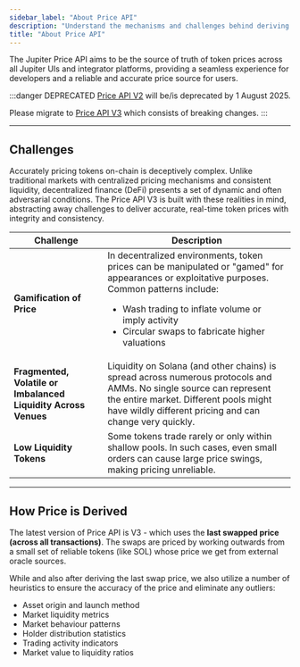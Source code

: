 ```yaml
---
sidebar_label: "About Price API"
description: "Understand the mechanisms and challenges behind deriving token prices."
title: "About Price API"
---
```


<head>
    <title>About Price API</title>
    <meta name="twitter:card" content="summary" />
</head>

The Jupiter Price API aims to be the source of truth of token prices across all Jupiter UIs and integrator platforms, providing a seamless experience for developers and a reliable and accurate price source for users.

:::danger DEPRECATED
[Price API V2](/docs/price-api/v2) will be/is deprecated by 1 August 2025.

Please migrate to [Price API V3](/docs/price-api/v3) which consists of breaking changes.
:::

---

## Challenges

Accurately pricing tokens on-chain is deceptively complex. Unlike traditional markets with centralized pricing mechanisms and consistent liquidity, decentralized finance (DeFi) presents a set of dynamic and often adversarial conditions. The Price API V3 is built with these realities in mind, abstracting away challenges to deliver accurate, real-time token prices with integrity and consistency.

| Challenge | Description |
|-----------|-------------|
| **Gamification of Price** | In decentralized environments, token prices can be manipulated or "gamed" for appearances or exploitative purposes. Common patterns include:<ul><li>Wash trading to inflate volume or imply activity</li><li>Circular swaps to fabricate higher valuations</li></ul> |
| **Fragmented, Volatile or Imbalanced Liquidity Across Venues** | Liquidity on Solana (and other chains) is spread across numerous protocols and AMMs. No single source can represent the entire market. Different pools might have wildly different pricing and can change very quickly. |
| **Low Liquidity Tokens** | Some tokens trade rarely or only within shallow pools. In such cases, even small orders can cause large price swings, making pricing unreliable. |

---

## How Price is Derived

The latest version of Price API is V3 - which uses the **last swapped price (across all transactions)**. The swaps are priced by working outwards from a small set of reliable tokens (like SOL) whose price we get from external oracle sources.

While and also after deriving the last swap price, we also utilize a number of heuristics to ensure the accuracy of the price and eliminate any outliers:
- Asset origin and launch method
- Market liquidity metrics
- Market behaviour patterns
- Holder distribution statistics
- Trading activity indicators
- Market value to liquidity ratios
